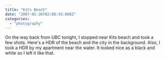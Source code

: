 ```yaml
---
title: "Kits Beach"
date: "2007-01-26T02:08:45.000Z"
categories: 
  - "photography"
---
```


On the way back from UBC tonight, I stopped near Kits beach and took a few shots. Here's a HDR of the beach and the city in the background. Also, I took a HDR by my apartment near the water. It looked nice as a black and white so I left it like that.
